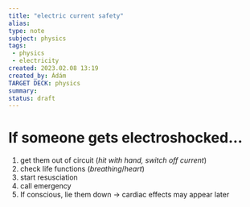 ```yaml
---
title: "electric current safety"
alias: 
type: note
subject: physics
tags:
 - physics
 - electricity
created: 2023.02.08 13:19
created_by: Ádám
TARGET DECK: physics
summary: 
status: draft 
---
```

# If someone gets electroshocked…
1. get them out of circuit (*hit with hand, switch off current*)
2. check life functions (*breathing*/*heart*)
3. start resusciation
4. call emergency
5. If conscious, lie them down → cardiac effects may appear later